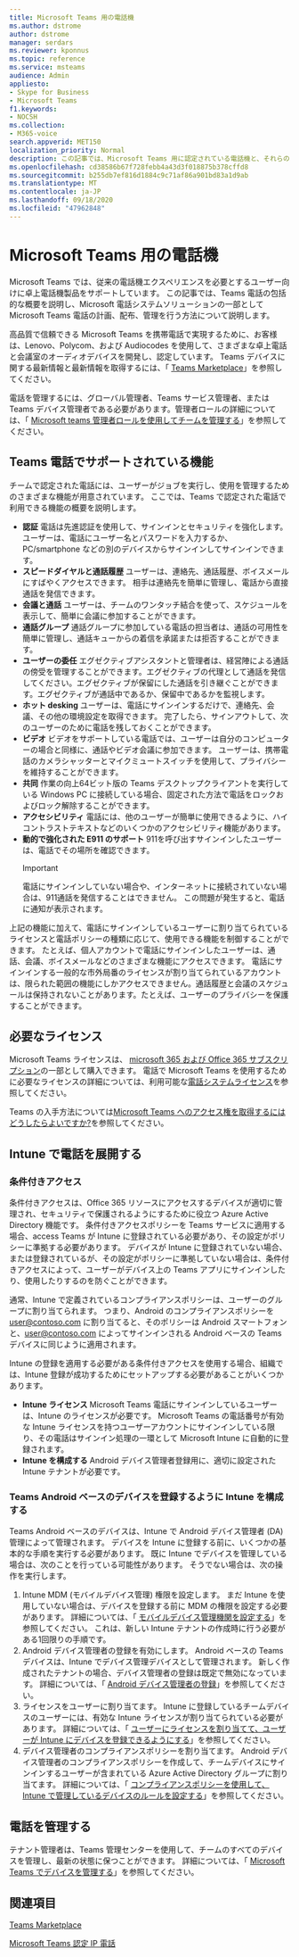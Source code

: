 ```yaml
---
title: Microsoft Teams 用の電話機
ms.author: dstrome
author: dstrome
manager: serdars
ms.reviewer: kponnus
ms.topic: reference
ms.service: msteams
audience: Admin
appliesto:
- Skype for Business
- Microsoft Teams
f1.keywords:
- NOCSH
ms.collection:
- M365-voice
search.appverid: MET150
localization_priority: Normal
description: この記事では、Microsoft Teams 用に認定されている電話機と、それらの電話機でサポートされている機能のリストを取り上げています。
ms.openlocfilehash: cd38586b67f728febb4a43d3f018875b378cffd8
ms.sourcegitcommit: b255db7ef816d1884c9c71af86a901bd83a1d9ab
ms.translationtype: MT
ms.contentlocale: ja-JP
ms.lasthandoff: 09/18/2020
ms.locfileid: "47962848"
---
```

# <a name="phones-for-microsoft-teams"></a>Microsoft Teams 用の電話機

Microsoft Teams では、従来の電話機エクスペリエンスを必要とするユーザー向けに卓上電話機製品をサポートしています。 この記事では、Teams 電話の包括的な概要を説明し、Microsoft 電話システムソリューションの一部として Microsoft Teams 電話の計画、配布、管理を行う方法について説明します。 

高品質で信頼できる Microsoft Teams を携帯電話で実現するために、お客様は、Lenovo、Polycom、および Audiocodes を使用して、さまざまな卓上電話と会議室のオーディオデバイスを開発し、認定しています。 Teams デバイスに関する最新情報と最新情報を取得するには、「 [Teams Marketplace](https://office.com/teamsdevices)」を参照してください。

電話を管理するには、グローバル管理者、Teams サービス管理者、または Teams デバイス管理者である必要があります。管理者ロールの詳細については、「 [Microsoft teams 管理者ロールを使用してチームを管理する](../using-admin-roles.md)」を参照してください。

## <a name="features-supported-by-teams-phones"></a>Teams 電話でサポートされている機能
チームで認定された電話には、ユーザーがジョブを実行し、使用を管理するためのさまざまな機能が用意されています。 ここでは、Teams で認定された電話で利用できる機能の概要を説明します。

- **認証** 電話は先進認証を使用して、サインインとセキュリティを強化します。 ユーザーは、電話にユーザー名とパスワードを入力するか、PC/smartphone などの別のデバイスからサインインしてサインインできます。
- **スピードダイヤルと通話履歴** ユーザーは、連絡先、通話履歴、ボイスメールにすばやくアクセスできます。 相手は連絡先を簡単に管理し、電話から直接通話を発信できます。
- **会議と通話** ユーザーは、チームのワンタッチ結合を使って、スケジュールを表示して、簡単に会議に参加することができます。
- **通話グループ** 通話グループに参加している電話の担当者は、通話の可用性を簡単に管理し、通話キューからの着信を承諾または拒否することができます。
- **ユーザーの委任** エグゼクティブアシスタントと管理者は、経営陣による通話の傍受を管理することができます。エグゼクティブの代理として通話を発信してください。エグゼクティブが保留にした通話を引き継ぐことができます。エグゼクティブが通話中であるか、保留中であるかを監視します。
- **ホット desking** ユーザーは、電話にサインインするだけで、連絡先、会議、その他の環境設定を取得できます。 完了したら、サインアウトして、次のユーザーのために電話を残しておくことができます。
- **ビデオ** ビデオをサポートしている電話では、ユーザーは自分のコンピューターの場合と同様に、通話やビデオ会議に参加できます。 ユーザーは、携帯電話のカメラシャッターとマイクミュートスイッチを使用して、プライバシーを維持することができます。
- **共同** 作業の向上64ビット版の Teams デスクトップクライアントを実行している Windows PC に接続している場合、固定された方法で電話をロックおよびロック解除することができます。
- **アクセシビリティ** 電話には、他のユーザーが簡単に使用できるように、ハイコントラストテキストなどのいくつかのアクセシビリティ機能があります。
- **動的で強化された E911 のサポート** 911を呼び出すサインインしたユーザーは、電話でその場所を確認できます。 
    > [!IMPORTANT]
    > 電話にサインインしていない場合や、インターネットに接続されていない場合は、911通話を発信することはできません。 この問題が発生すると、電話に通知が表示されます。

上記の機能に加えて、電話にサインインしているユーザーに割り当てられているライセンスと電話ポリシーの種類に応じて、使用できる機能を制御することができます。 たとえば、個人アカウントで電話にサインインしたユーザーは、通話、会議、ボイスメールなどのさまざまな機能にアクセスできます。 電話にサインインする一般的な市外局番のライセンスが割り当てられているアカウントは、限られた範囲の機能にしかアクセスできません。通話履歴と会議のスケジュールは保持されないことがあります。たとえば、ユーザーのプライバシーを保護することができます。

## <a name="required-licenses"></a>必要なライセンス

Microsoft Teams ライセンスは、 [microsoft 365 および Office 365 サブスクリプション](https://docs.microsoft.com/office365/servicedescriptions/teams-service-description)の一部として購入できます。 電話で Microsoft Teams を使用するために必要なライセンスの詳細については、利用可能な[電話システムライセンス](https://products.office.com/microsoft-teams/voice-calling)を参照してください。

Teams の入手方法については[Microsoft Teams へのアクセス権を取得するにはどうしたらよいですか?](https://support.office.com/article/fc7f1634-abd3-4f26-a597-9df16e4ca65b)を参照してください。

## <a name="deploy-your-phones-via-intune"></a>Intune で電話を展開する

### <a name="conditional-access"></a>条件付きアクセス

条件付きアクセスは、Office 365 リソースにアクセスするデバイスが適切に管理され、セキュリティで保護されるようにするために役立つ Azure Active Directory 機能です。  条件付きアクセスポリシーを Teams サービスに適用する場合、access Teams が Intune に登録されている必要があり、その設定がポリシーに準拠する必要があります。  デバイスが Intune に登録されていない場合、または登録されているが、その設定がポリシーに準拠していない場合は、条件付きアクセスによって、ユーザーがデバイス上の Teams アプリにサインインしたり、使用したりするのを防ぐことができます。

通常、Intune で定義されているコンプライアンスポリシーは、ユーザーのグループに割り当てられます。  つまり、Android のコンプライアンスポリシーを user@contoso.com に割り当てると、そのポリシーは Android スマートフォンと、user@contoso.com によってサインインされる Android ベースの Teams デバイスに同じように適用されます。

Intune の登録を適用する必要がある条件付きアクセスを使用する場合、組織では、Intune 登録が成功するためにセットアップする必要があることがいくつかあります。

- **Intune ライセンス** Microsoft Teams 電話にサインインしているユーザーは、Intune のライセンスが必要です。  Microsoft Teams の電話番号が有効な Intune ライセンスを持つユーザーアカウントにサインインしている限り、その電話はサインイン処理の一環として Microsoft Intune に自動的に登録されます。
- **Intune を構成する** Android デバイス管理者登録用に、適切に設定された Intune テナントが必要です。

### <a name="configure-intune-to-enroll-teams-android-based-devices"></a>Teams Android ベースのデバイスを登録するように Intune を構成する

Teams Android ベースのデバイスは、Intune で Android デバイス管理者 (DA) 管理によって管理されます。 デバイスを Intune に登録する前に、いくつかの基本的な手順を実行する必要があります。  既に Intune でデバイスを管理している場合は、次のことを行っている可能性があります。  そうでない場合は、次の操作を実行します。

1. Intune MDM (モバイルデバイス管理) 権限を設定します。  まだ Intune を使用していない場合は、デバイスを登録する前に MDM の権限を設定する必要があります。 詳細については、「 [モバイルデバイス管理機関を設定する](https://docs.microsoft.com/intune/fundamentals/mdm-authority-set)」を参照してください。  これは、新しい Intune テナントの作成時に行う必要がある1回限りの手順です。
2. Android デバイス管理者の登録を有効にします。 Android ベースの Teams デバイスは、Intune でデバイス管理デバイスとして管理されます。  新しく作成されたテナントの場合、デバイス管理者の登録は既定で無効になっています。  詳細については、「 [Android デバイス管理者の登録](https://docs.microsoft.com/intune/enrollment/android-enroll-device-administrator)」を参照してください。
3. ライセンスをユーザーに割り当てます。 Intune に登録しているチームデバイスのユーザーには、有効な Intune ライセンスが割り当てられている必要があります。 詳細については、「 [ユーザーにライセンスを割り当てて、ユーザーが Intune にデバイスを登録できるようにする](https://docs.microsoft.com/intune/fundamentals/licenses-assign)」を参照してください。
4. デバイス管理者のコンプライアンスポリシーを割り当てます。  Android デバイス管理者のコンプライアンスポリシーを作成して、チームデバイスにサインインするユーザーが含まれている Azure Active Directory グループに割り当てます。 詳細については、「 [コンプライアンスポリシーを使用して、Intune で管理しているデバイスのルールを設定する](https://docs.microsoft.com/mem/intune/protect/device-compliance-get-started)」を参照してください。

## <a name="manage-your-phones"></a>電話を管理する

テナント管理者は、Teams 管理センターを使用して、チームのすべてのデバイスを管理し、最新の状態に保つことができます。 詳細については、「 [Microsoft Teams でデバイスを管理する](https://docs.microsoft.com/microsoftteams/devices/device-management)」を参照してください。 

## <a name="see-also"></a>関連項目

[Teams Marketplace](https://office.com/teamsdevices)

[Microsoft Teams 認定 IP 電話](teams-ip-phones.md)
